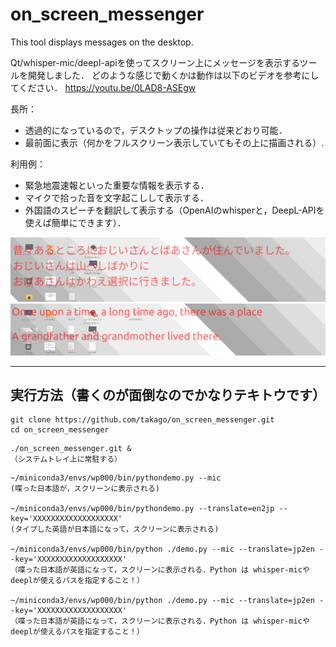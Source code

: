 # on_screen_messenger
This tool displays messages on the desktop.

Qt/whisper-mic/deepl-apiを使ってスクリーン上にメッセージを表示するツールを開発しました．
どのような感じで動くかは動作は以下のビデオを参考にしてください． https://youtu.be/0LAD8-ASEgw

長所：
 - 透過的になっているので，デスクトップの操作は従来どおり可能．
 - 最前面に表示（何かをフルスクリーン表示していてもその上に描画される）.

利用例：
 - 緊急地震速報といった重要な情報を表示する．
 - マイクで拾った音を文字起こしして表示する．
 - 外国語のスピーチを翻訳して表示する（OpenAIのwhisperと，DeepL-APIを使えば簡単にできます）．

![](https://github.com/takago/on_screen_messenger/blob/main/screenshot00.png)
![](https://github.com/takago/on_screen_messenger/blob/main/screenshot01.png)


----
## 実行方法（書くのが面倒なのでかなりテキトウです）
```
git clone https://github.com/takago/on_screen_messenger.git
cd on_screen_messenger
```

```
./on_screen_messenger.git &
（システムトレイ上に常駐する）
```

```
~/miniconda3/envs/wp000/bin/pythondemo.py --mic
(喋った日本語が，スクリーンに表示される)

~/miniconda3/envs/wp000/bin/pythondemo.py --translate=en2jp --key='XXXXXXXXXXXXXXXXXXX'
(タイプした英語が日本語になって，スクリーンに表示される)

~/miniconda3/envs/wp000/bin/python ./demo.py --mic --translate=jp2en --key='XXXXXXXXXXXXXXXXXXX'
（喋った日本語が英語になって，スクリーンに表示される．Python は whisper-micやdeeplが使えるパスを指定すること！）

~/miniconda3/envs/wp000/bin/python ./demo.py --mic --translate=jp2en --key='XXXXXXXXXXXXXXXXXXX'
（喋った日本語が英語になって，スクリーンに表示される．Python は whisper-micやdeeplが使えるパスを指定すること！）
```
